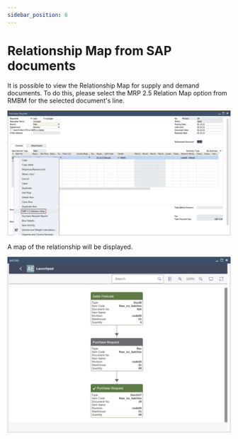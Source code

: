 ```yaml
---
sidebar_position: 6
---
```


# Relationship Map from SAP documents

It is possible to view the Relationship Map for supply and demand documents. To do this, please select the MRP 2.5 Relation Map option from RMBM for the selected document's line.

![Purchase Order](./media/relationship-map/purchase-request.webp)

A map of the relationship will be displayed.

![Map](./media/relationship-map/map.webp)
